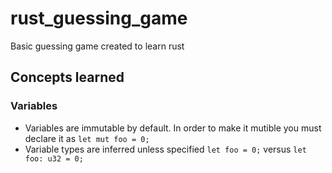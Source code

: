 # rust_guessing_game
Basic guessing game created to learn rust
## Concepts learned
### Variables
* Variables are immutable by default. In order to make it mutible you must declare it as ```let mut foo = 0;```
* Variable types are inferred unless specified ```let foo = 0;``` versus ```let foo: u32 = 0;```
